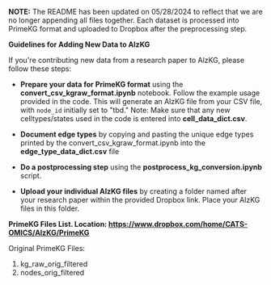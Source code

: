 **NOTE:** The README has been updated on 05/28/2024 to reflect that we are no longer appending all files together. Each dataset is processed into PrimeKG format and uploaded to Dropbox after the preprocessing step.


**Guidelines for Adding New Data to AlzKG**

If you're contributing new data from a research paper to AlzKG, please follow these steps:

* **Prepare your data for PrimeKG format** using the **convert_csv_kgraw_format.ipynb** notebook. Follow the example usage provided in the code. This will generate an AlzKG file from your CSV file, with `node_id` initially set to "tbd." Note: Make sure that any new celltypes/states used in the code is entered into **cell_data_dict.csv**.
  
* **Document edge types** by copying and pasting the unique edge types printed by the convert_csv_kgraw_format.ipynb into the **edge_type_data_dict.csv** file
  
* **Do a postprocessing step** using the **postprocess_kg_conversion.ipynb** script.
  
* **Upload your individual AlzKG files** by creating a folder named after your research paper within the provided Dropbox link. Place your AlzKG files in this folder.

**PrimeKG Files List. Location: https://www.dropbox.com/home/CATS-OMICS/AlzKG/PrimeKG**

Original PrimeKG Files:
   1. kg_raw_orig_filtered
   2. nodes_orig_filtered


